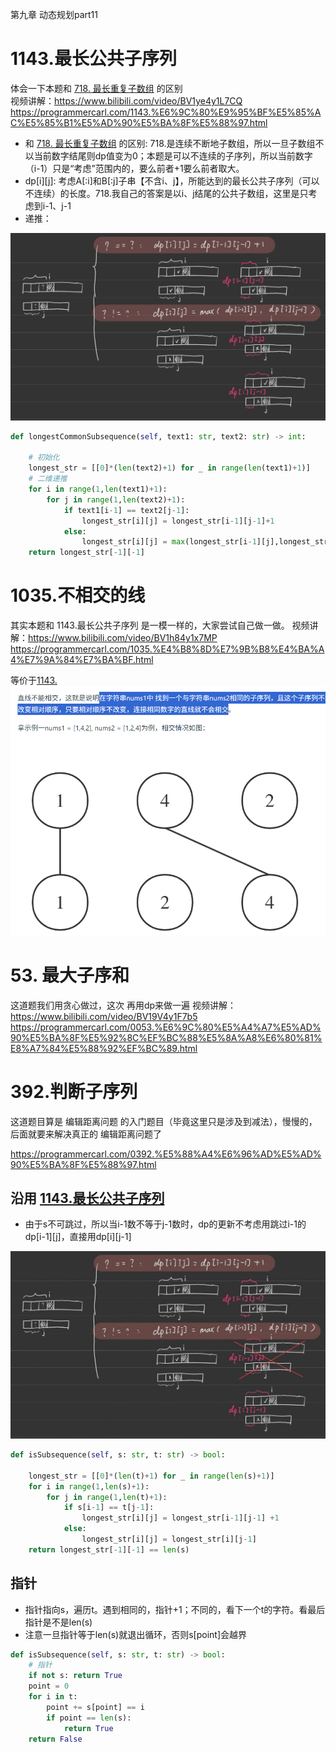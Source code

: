 第九章 动态规划part11

# 1143.最长公共子序列 

体会一下本题和 [718. 最长重复子数组](./0820dp.md) 的区别  
视频讲解：https://www.bilibili.com/video/BV1ye4y1L7CQ
https://programmercarl.com/1143.%E6%9C%80%E9%95%BF%E5%85%AC%E5%85%B1%E5%AD%90%E5%BA%8F%E5%88%97.html
- 和 [718. 最长重复子数组](./0820dp.md) 的区别: 718.是连续不断地子数组，所以一旦子数组不以当前数字结尾则dp值变为0；本题是可以不连续的子序列，所以当前数字（i-1）只是“考虑”范围内的，要么前者+1要么前者取大。
- dp[i][j]: 考虑A[:i]和B[:j]子串【不含i、j】，所能达到的最长公共子序列（可以不连续）的长度。718.我自己的答案是以i、j结尾的公共子数组，这里是只考虑到i-1、j-1
- 递推：

![递推](f2d006a2fad770dd84cff65fedcb542.jpg)
```py
def longestCommonSubsequence(self, text1: str, text2: str) -> int:

    # 初始化
    longest_str = [[0]*(len(text2)+1) for _ in range(len(text1)+1)]
    # 二维递推
    for i in range(1,len(text1)+1):
        for j in range(1,len(text2)+1):
            if text1[i-1] == text2[j-1]:
                longest_str[i][j] = longest_str[i-1][j-1]+1
            else:
                longest_str[i][j] = max(longest_str[i-1][j],longest_str[i][j-1])
    return longest_str[-1][-1]
```

# 1035.不相交的线 

其实本题和 1143.最长公共子序列 是一模一样的，大家尝试自己做一做。
视频讲解：https://www.bilibili.com/video/BV1h84y1x7MP
https://programmercarl.com/1035.%E4%B8%8D%E7%9B%B8%E4%BA%A4%E7%9A%84%E7%BA%BF.html

等价于[1143.](#1143最长公共子序列)
![alt text](image-20.png)

# 53. 最大子序和 

这道题我们用贪心做过，这次 再用dp来做一遍 
视频讲解：https://www.bilibili.com/video/BV19V4y1F7b5
https://programmercarl.com/0053.%E6%9C%80%E5%A4%A7%E5%AD%90%E5%BA%8F%E5%92%8C%EF%BC%88%E5%8A%A8%E6%80%81%E8%A7%84%E5%88%92%EF%BC%89.html

# 392.判断子序列 

这道题目算是 编辑距离问题 的入门题目（毕竟这里只是涉及到减法），慢慢的，后面就要来解决真正的 编辑距离问题了

https://programmercarl.com/0392.%E5%88%A4%E6%96%AD%E5%AD%90%E5%BA%8F%E5%88%97.html

## 沿用 [1143.最长公共子序列](#1143最长公共子序列) 
- 由于s不可跳过，所以当i-1数不等于j-1数时，dp的更新不考虑用跳过i-1的dp[i-1][j]，直接用dp[i][j-1]

![递推](f2d006a2fad770dd84cff65fedcb542(1).jpg)
```py
def isSubsequence(self, s: str, t: str) -> bool:

    longest_str = [[0]*(len(t)+1) for _ in range(len(s)+1)]
    for i in range(1,len(s)+1):
        for j in range(1,len(t)+1):
            if s[i-1] == t[j-1]:
                longest_str[i][j] = longest_str[i-1][j-1] +1
            else:
                longest_str[i][j] = longest_str[i][j-1]
    return longest_str[-1][-1] == len(s)
```

## 指针
- 指针指向s，遍历t。遇到相同的，指针+1；不同的，看下一个t的字符。看最后指针是不是len(s)
- 注意一旦指针等于len(s)就退出循环，否则s[point]会越界
```py
def isSubsequence(self, s: str, t: str) -> bool:
    # 指针
    if not s: return True
    point = 0
    for i in t:
        point += s[point] == i
        if point == len(s):
            return True
    return False
```

  


